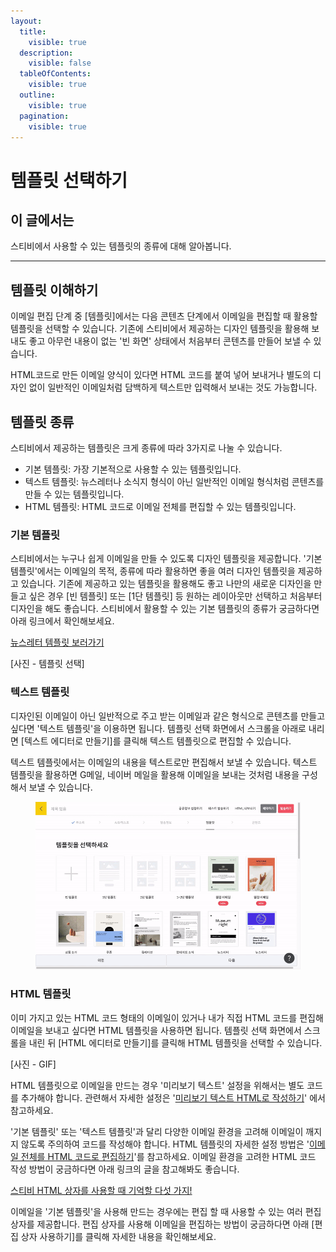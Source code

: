 ```yaml
---
layout:
  title:
    visible: true
  description:
    visible: false
  tableOfContents:
    visible: true
  outline:
    visible: true
  pagination:
    visible: true
---
```


# 템플릿 선택하기

## 이 글에서는

스티비에서 사용할 수 있는 템플릿의 종류에 대해 알아봅니다.&#x20;

***

## 템플릿 이해하기

이메일 편집 단계 중 \[템플릿]에서는 다음 콘텐츠 단계에서 이메일을 편집할 때 활용할 템플릿을 선택할 수 있습니다. 기존에 스티비에서 제공하는 디자인 템플릿을 활용해 보내도 좋고 아무런 내용이 없는 '빈 화면' 상태에서 처음부터 콘텐츠를 만들어 보낼 수 있습니다.&#x20;

HTML코드로 만든 이메일 양식이 있다면 HTML 코드를 붙여 넣어 보내거나 별도의 디자인 없이 일반적인 이메일처럼 담백하게 텍스트만 입력해서 보내는 것도 가능합니다.



## 템플릿 종류

스티비에서 제공하는 템플릿은 크게 종류에 따라 3가지로 나눌 수 있습니다.

* 기본 템플릿: 가장 기본적으로 사용할 수 있는 템플릿입니다.
* 텍스트 템플릿: 뉴스레터나 소식지 형식이 아닌 일반적인 이메일 형식처럼 콘텐츠를 만들 수 있는 템플릿입니다.
* HTML 템플릿: HTML 코드로 이메일 전체를 편집할 수 있는 템플릿입니다.



### 기본 템플릿

스티비에서는 누구나 쉽게 이메일을 만들 수 있도록 디자인 템플릿을 제공합니다. '기본 템플릿'에서는 이메일의 목적, 종류에 따라 활용하면 좋을 여러 디자인 템플릿을 제공하고 있습니다. 기존에 제공하고 있는 템플릿을 활용해도 좋고 나만의 새로운 디자인을 만들고 싶은 경우 \[빈 템플릿] 또는 \[1단 템플릿] 등 원하는 레이아웃만 선택하고 처음부터 디자인을 해도 좋습니다. 스티비에서 활용할 수 있는 기본 템플릿의 종류가 궁금하다면 아래 링크에서 확인해보세요.

[뉴스레터 템플릿 보러가기](https://template.stibee.com/)

\[사진 - 템플릿 선택]



### 텍스트 템플릿

디자인된 이메일이 아닌 일반적으로 주고 받는 이메일과 같은 형식으로 콘텐츠를 만들고 싶다면 '텍스트 템플릿'을 이용하면 됩니다. 템플릿 선택 화면에서 스크롤을 아래로 내리면 \[텍스트 에디터로 만들기]를 클릭해 텍스트 템플릿으로 편집할 수 있습니다.

텍스트 템플릿에서는 이메일의 내용을 텍스트로만 편집해서 보낼 수 있습니다.  텍스트 템플릿을 활용하면 G메일, 네이버 메일을 활용해 이메일을 보내는 것처럼 내용을 구성해서 보낼 수 있습니다.

<figure><img src="../../.gitbook/assets/image.gif" alt=""><figcaption></figcaption></figure>

### HTML 템플릿

이미 가지고 있는 HTML 코드 형태의 이메일이 있거나 내가 직접 HTML 코드를 편집해 이메일을 보내고 싶다면 HTML 템플릿을 사용하면 됩니다. 템플릿 선택 화면에서 스크롤을 내린 뒤 \[HTML 에디터로 만들기]를 클릭해 HTML 템플릿을 선택할 수 있습니다.&#x20;



\[사진 - GIF]



HTML 템플릿으로 이메일을 만드는 경우 '미리보기 텍스트' 설정을 위해서는 별도 코드를 추가해야 합니다. 관련해서 자세한 설정은 '[미리보기 텍스트 HTML로 작성하기](../undefined-1/html.md#id-1-html)' 에서 참고하세요.

'기본 템플릿' 또는 '텍스트 템플릿'과 달리 다양한 이메일 환경을 고려해 이메일이 깨지지 않도록 주의하여 코드를 작성해야 합니다. HTML 템플릿의 자세한 설정 방법은 '[이메일 전체를 HTML 코드로 편집하기](../undefined-1/html.md#h\_183ecaf6df)'를 참고하세요. 이메일 환경을 고려한 HTML 코드 작성 방법이 궁금하다면 아래 링크의 글을 참고해봐도 좋습니다.

[스티비 HTML 상자를 사용할 때 기억할 다섯 가지!](https://blog.stibee.com/html-ec-83-81-ec-9e-90-eb-a5-bc-ec-82-ac-ec-9a-a9-ed-95-a0-eb-95-8c-ea-b8-b0-ec-96-b5-ed-95-a0-eb-8b-a4-ec-84-af-ea-b0-80-ec-a7-80-2/)



이메일을 '기본 템플릿'을 사용해 만드는 경우에는 편집 할 때 사용할 수 있는 여러 편집 상자를 제공합니다. 편집 상자를 사용해 이메일을 편집하는 방법이 궁금하다면 아래 \[편집 상자 사용하기]를 클릭해 자세한 내용을 확인해보세요.

